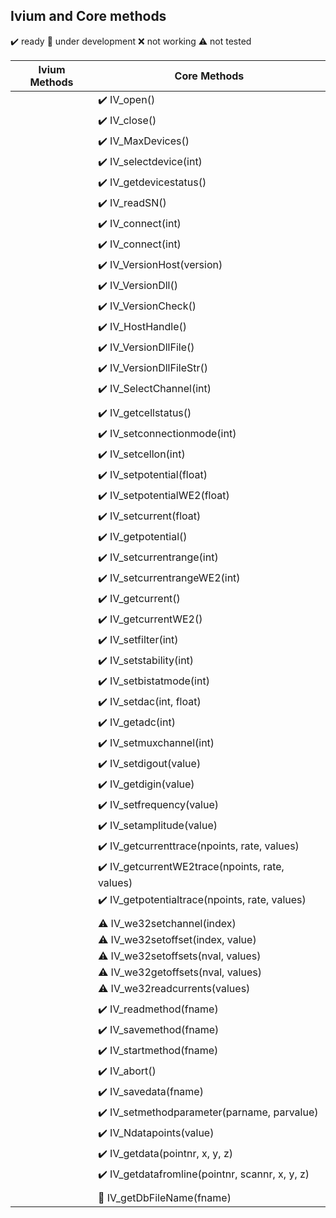 ## Ivium and Core methods

:heavy_check_mark: ready
:small_orange_diamond: under development
:x: not working
:warning: not tested

| Ivium Methods | Core Methods                                                        |
| ------------- | ------------------------------------------------------------------- |
|               | :heavy_check_mark: IV_open()                                        |
|               | :heavy_check_mark: IV_close()                                       |
|               | :heavy_check_mark: IV_MaxDevices()                                  |
|               | :heavy_check_mark: IV_selectdevice(int)                             |
|               | :heavy_check_mark: IV_getdevicestatus()                             |
|               | :heavy_check_mark: IV_readSN()                                      |
|               | :heavy_check_mark: IV_connect(int)                                  |
|               | :heavy_check_mark: IV_connect(int)                                  |
|               | :heavy_check_mark: IV_VersionHost(version)                          |
|               | :heavy_check_mark: IV_VersionDll()                                  |
|               | :heavy_check_mark: IV_VersionCheck()                                |
|               | :heavy_check_mark: IV_HostHandle()                                  |
|               | :heavy_check_mark: IV_VersionDllFile()                              |
|               | :heavy_check_mark: IV_VersionDllFileStr()                           |
|               | :heavy_check_mark: IV_SelectChannel(int)                            |
|               |                                                                     |
|               | :heavy_check_mark: IV_getcellstatus()                           |
|               | :heavy_check_mark: IV_setconnectionmode(int)                        |
|               | :heavy_check_mark: IV_setcellon(int)                            |
|               | :heavy_check_mark: IV_setpotential(float)                       |
|               | :heavy_check_mark: IV_setpotentialWE2(float)                    |
|               | :heavy_check_mark: IV_setcurrent(float)                         |
|               | :heavy_check_mark: IV_getpotential()                            |
|               | :heavy_check_mark: IV_setcurrentrange(int)                      |
|               | :heavy_check_mark: IV_setcurrentrangeWE2(int)                   |
|               | :heavy_check_mark: IV_getcurrent()                              |
|               | :heavy_check_mark: IV_getcurrentWE2()                           |
|               | :heavy_check_mark: IV_setfilter(int)                            |
|               | :heavy_check_mark: IV_setstability(int)                         |
|               | :heavy_check_mark: IV_setbistatmode(int)                        |
|               | :heavy_check_mark: IV_setdac(int, float)                        |
|               | :heavy_check_mark: IV_getadc(int)                               |
|               | :heavy_check_mark: IV_setmuxchannel(int)                        |
|               | :heavy_check_mark: IV_setdigout(value)                          |
|               | :heavy_check_mark: IV_getdigin(value)                           |
|               | :heavy_check_mark: IV_setfrequency(value)                       |
|               | :heavy_check_mark: IV_setamplitude(value)                       |
|               | :heavy_check_mark: IV_getcurrenttrace(npoints, rate, values)    |
|               | :heavy_check_mark: IV_getcurrentWE2trace(npoints, rate, values) |
|               | :heavy_check_mark: IV_getpotentialtrace(npoints, rate, values)  |
|               |                                                                     |
|               | :warning: IV_we32setchannel(index)                     |
|               | :warning: IV_we32setoffset(index, value)               |
|               | :warning: IV_we32setoffsets(nval, values)              |
|               | :warning: IV_we32getoffsets(nval, values)              |
|               | :warning: IV_we32readcurrents(values)                  |
|               |                                                                     |
|               | :heavy_check_mark: IV_readmethod(fname)                             |
|               | :heavy_check_mark: IV_savemethod(fname)                             |
|               | :heavy_check_mark: IV_startmethod(fname)                            |
|               | :heavy_check_mark: IV_abort()                                       |
|               | :heavy_check_mark: IV_savedata(fname)                               |
|               | :heavy_check_mark: IV_setmethodparameter(parname, parvalue)         |
|               | :heavy_check_mark: IV_Ndatapoints(value)                            |
|               | :heavy_check_mark: IV_getdata(pointnr, x, y, z)                     |
|               | :heavy_check_mark: IV_getdatafromline(pointnr, scannr, x, y, z)     |
|               |                                                                     |
|               | :small_orange_diamond: IV_getDbFileName(fname)                      |
